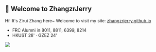 ## 🙋 Welcome to ZhangzrJerry

Hi! It's Zirui Zhang here~ Welcome to visit my site: [zhangzrjerry.github.io](https://zhangzrjerry.github.io)

- FRC Alumni in 8011, 8811, 6399, 8214
- HKUST 28' · GZEZ 24'

<img src="https://github-readme-stats.vercel.app/api?username=ZhangzrJerry&show_icons=true&bg_color=00000000">
